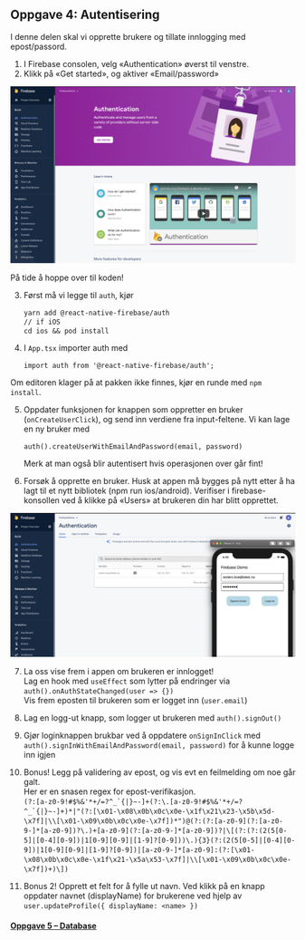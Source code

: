## Oppgave 4: Autentisering

I denne delen skal vi opprette brukere og tillate innlogging med epost/passord.

1.  I Firebase consolen, velg «Authentication» øverst til venstre.
2.  Klikk på «Get started», og aktiver «Email/password»

<img src="../img/fb-auth.png" width="700" />

På tide å hoppe over til koden!

3.  Først må vi legge til `auth`, kjør

    ```
    yarn add @react-native-firebase/auth
    // if iOS
    cd ios && pod install
    ```

4.  I `App.tsx` importer auth med
    ```
    import auth from '@react-native-firebase/auth';
    ```

Om editoren klager på at pakken ikke finnes, kjør en runde med `npm install`.

5.  Oppdater funksjonen for knappen som oppretter en bruker (`onCreateUserClick`), og send inn verdiene fra input-feltene. Vi kan lage en ny bruker med

    ```
    auth().createUserWithEmailAndPassword(email, password)
    ```

    Merk at man også blir autentisert hvis operasjonen over går fint!

6.  Forsøk å opprette en bruker. Husk at appen må bygges på nytt etter å ha lagt til et nytt bibliotek (npm run ios/android). Verifiser i firebase-konsollen ved å klikke på «Users» at brukeren din har blitt opprettet.

<img src="../img/fb-auth-2.png" width="700" />

7.  La oss vise frem i appen om brukeren er innlogget!  
    Lag en hook med `useEffect` som lytter på endringer via `auth().onAuthStateChanged(user => {})`  
    Vis frem eposten til brukeren som er logget inn (`user.email`)
8.  Lag en logg-ut knapp, som logger ut brukeren med `auth().signOut()`

9.  Gjør loginknappen brukbar ved å oppdatere `onSignInClick` med `auth().signInWithEmailAndPassword(email, password)` for å kunne logge inn igjen
10. Bonus! Legg på validering av epost, og vis evt en feilmelding om noe går galt.  
    Her er en snasen regex for epost-verifikasjon.  
     `` (?:[a-z0-9!#$%&'*+/=?^_`{|}~-]+(?:\.[a-z0-9!#$%&'*+/=?^_`{|}~-]+)*|"(?:[\x01-\x08\x0b\x0c\x0e-\x1f\x21\x23-\x5b\x5d-\x7f]|\\[\x01-\x09\x0b\x0c\x0e-\x7f])*")@(?:(?:[a-z0-9](?:[a-z0-9-]*[a-z0-9])?\.)+[a-z0-9](?:[a-z0-9-]*[a-z0-9])?|\[(?:(?:(2(5[0-5]|[0-4][0-9])|1[0-9][0-9]|[1-9]?[0-9]))\.){3}(?:(2(5[0-5]|[0-4][0-9])|1[0-9][0-9]|[1-9]?[0-9])|[a-z0-9-]*[a-z0-9]:(?:[\x01-\x08\x0b\x0c\x0e-\x1f\x21-\x5a\x53-\x7f]|\\[\x01-\x09\x0b\x0c\x0e-\x7f])+)\]) ``

11. Bonus 2! Opprett et felt for å fylle ut navn. Ved klikk på en knapp oppdater navnet (displayName) for brukerene ved hjelp av `user.updateProfile({ displayName: <name> })`

#### [Oppgave 5 – Database](Oppgave5_database.md)
